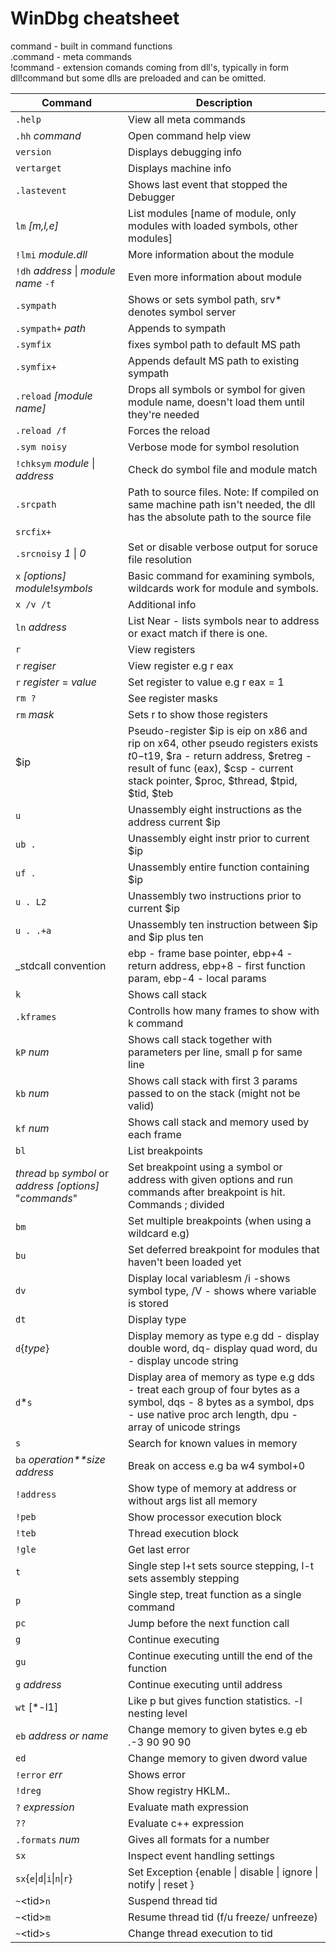 # WinDbg cheatsheet

command - built in command functions  
.command - meta commands  
!command - extension comands coming from dll's, typically in form dll!command but some dlls are preloaded and can be omitted.

| Command   | Description |
| --------- | ----------- |
| `.help`   | View all meta commands |
| `.hh` *command* | Open command help view |
| `version` | Displays debugging info |
| `vertarget`  | Displays machine info |
| `.lastevent`  | Shows last event that stopped the Debugger |
| `lm` *[m,l,e]* | List modules [name of module, only modules with loaded symbols, other modules] |
| `!lmi` *module.dll* | More information about the module |
| `!dh` *address* \| *module name* `-f` | Even more information about module |
|`.sympath` | Shows or sets symbol path, srv* denotes symbol server |
|`.sympath+` *path* | Appends to sympath |
|`.symfix` | fixes symbol path to default MS path |
|`.symfix+`| Appends default MS path to existing sympath |
| `.reload` *[module name]* | Drops all symbols or symbol for given module name, doesn't load them until they're needed |
| `.reload /f` | Forces the reload
| `.sym noisy` | Verbose mode for symbol resolution |
| `!chksym` *module* \| *address* | Check do symbol file and module match |
| `.srcpath` | Path to source files. Note: If compiled on same machine path isn't needed, the dll has the absolute path to the source file |
| `srcfix+` | |
| `.srcnoisy` *1* \| *0* | Set or disable verbose output for soruce file resolution |
| `x` *[options]* *module*!*symbols* | Basic command for examining symbols, wildcards work for module and symbols. |
| `x /v /t` | Additional info |
| `ln` *address* |  List Near - lists symbols near to address or exact match if there is one. |
| `r` | View registers |
| `r` *regiser* | View register e.g r eax |
| `r` *register* = *value* | Set register to value e.g r eax = 1 |
| `rm ?` | See register masks |
| `rm` *mask* | Sets r to show those registers |
| $ip | Pseudo-register $ip is eip on x86 and rip on x64, other pseudo registers exists $t0-$t19, $ra - return address, $retreg - result of func (eax), $csp - current stack pointer, $proc, $thread, $tpid, $tid, $teb |
| `u` | Unassembly eight instructions as the address current $ip |
| `ub .` | Unassembly eight instr prior to current $ip |
| `uf .` | Unassembly entire function containing $ip |
| `u . L2` | Unassembly two instructions prior to current $ip |
| `u . .+a` | Unassembly ten instruction between $ip and $ip plus ten |
| _stdcall convention | ebp - frame base pointer, ebp+4 - return address, ebp+8 - first function param, ebp-4 - local params |
| `k` | Shows call stack |
| `.kframes` | Controlls how many frames to show with k command |
| `kP` *num* | Shows call stack together with parameters per line, small p for same line |
| `kb` *num* |  Shows call stack with first 3 params passed to on the stack (might not be valid) |
| `kf` *num* | Shows call stack and memory used by each frame |
| `bl` | List breakpoints |
| *thread* `bp` *symbol* or *address* *[options]* "*commands*" | Set breakpoint using a symbol or address with given options and run commands after breakpoint is hit. Commands ; divided |
| `bm` | Set multiple breakpoints (when using a wildcard e.g) |
| `bu` | Set deferred breakpoint for modules that haven't been loaded yet |
| `dv` | Display local variablesm /i -shows symbol type, /V - shows where variable is stored |
| `dt` | Display type |
| `d`{*type*} | Display memory as type e.g dd - display double word, dq- display quad word, du - display uncode string |
| `d`*`s` | Display area of memory as type e.g dds - treat each group of four bytes as a symbol, dqs - 8 bytes as a symbol, dps - use native proc arch length, dpu - array of unicode strings |
| `s` | Search for known values in memory |
| `ba` *operation**size* *address* | Break on access e.g ba w4 symbol+0 |
| `!address` | Show type of memory at address or without args list all memory |
| `!peb` | Show processor execution block |
| `!teb` | Thread execution block |
| `!gle` | Get last error |
| `t` | Single step l+t sets source stepping, l-t sets assembly stepping |
| `p` | Single step, treat function as a single command |
| `pc` | Jump before the next function call |
| `g` | Continue executing |
| `gu` | Continue executing untill the end of the function |
| `g` *address* | Continue executing until address |
| `wt` [*-l1] | Like p but gives function statistics. -l nesting level |
| `eb` *address or name* | Change memory to given bytes e.g eb .-3 90 90 90 |
| `ed` | Change memory to given dword value |
| `!error` *err* | Shows error |
| `!dreg` | Show registry HKLM.. |
| `?` *expression* | Evaluate math expression |
| `??` | Evaluate c++ expression |
| `.formats` *num* | Gives all formats for a number |
| `sx` | Inspect event handling settings |
| `sx`{`e`\|`d`\|`i`\|`n`\|`r`} | Set Exception {enable \| disable \| ignore \| notify \| reset } |
| `~`\<tid>`n` | Suspend thread tid |
| `~`\<tid>`m` | Resume thread tid (f/u freeze/ unfreeze) |
| `~`\<tid>`s` | Change thread execution to tid |




